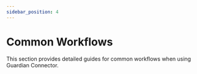 ```yaml
---
sidebar_position: 4
---
```


# Common Workflows

This section provides detailed guides for common workflows when using Guardian Connector.